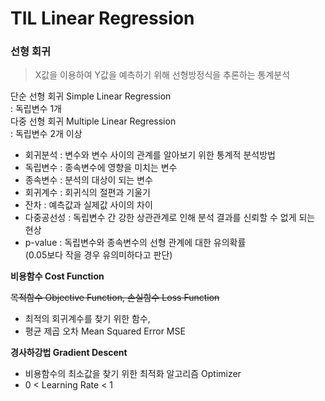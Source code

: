 # **TIL Linear Regression**

### 선형 회귀
> X값을 이용하여 Y값을 예측하기 위해 선형방정식을 추론하는 통계분석

단순 선형 회귀 Simple Linear Regression<br>
: 독립변수 1개<br>
다중 선형 회귀 Multiple Linear Regression<br>
: 독립변수 2개 이상

- 회귀분석 : 변수와 변수 사이의 관계를 알아보기 위한 통계적 분석방법
- 독립변수 : 종속변수에 영향을 미치는 변수
- 종속변수 : 분석의 대상이 되는 변수
- 회귀계수 : 회귀식의 절편과 기울기
- 잔차 : 예측값과 실제값 사이의 차이
- 다중공선성 : 독립변수 간 강한 상관관계로 인해 분석 결과를 신뢰할 수 없게 되는 현상
- p-value : 독립변수와 종속변수의 선형 관계에 대한 유의확률<br>(0.05보다 작을 경우 유의미하다고 판단)

**비용함수 Cost Function**

~~목적함수 Objective Function, 손실함수 Loss Function~~

- 최적의 회귀계수를 찾기 위한 함수, 
- 평균 제곱 오차 Mean Squared Error MSE

**경사하강법 Gradient Descent**

- 비용함수의 최소값을 찾기 위한 최적화 알고리즘 Optimizer
- 0 < Learning Rate < 1